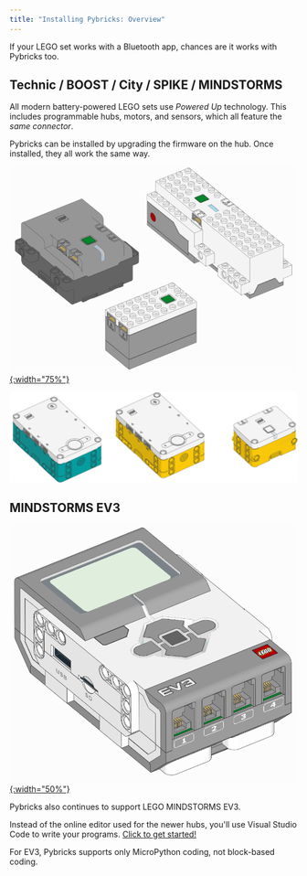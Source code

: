 ```yaml
---
title: "Installing Pybricks: Overview"
---
```


If your LEGO set works with a Bluetooth app, chances are it works
with Pybricks too.

## Technic / BOOST / City / SPIKE / MINDSTORMS

All modern battery-powered LEGO sets use *Powered Up* technology. This includes
programmable hubs, motors, and sensors, which all feature the *same connector*.

Pybricks can be installed by upgrading the firmware on the hub. Once installed,
they all work the same way.

[![Powered Up hubs](technic-boost-city/powereduphubs.png){:width="75%"}](/learn/getting-started/install-pybricks/)

[![SPIKE and MINDSTORMS hubs](spike-mindstorms/primeinventorhub.png)](/learn/getting-started/install-pybricks/)

## MINDSTORMS EV3

[![EV3 Brick](mindstorms-ev3/ev3brick.png){:width="50%"}](/install/mindstorms-ev3/installation)

Pybricks also continues to support LEGO MINDSTORMS EV3.

Instead of the online editor used for the newer hubs, you'll use Visual Studio
Code to write your programs.
[Click to get started!](/install/mindstorms-ev3/installation)

For EV3, Pybricks supports only MicroPython coding, not block-based coding.
